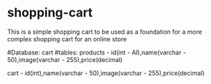 # shopping-cart
This is a simple shopping cart to be used as a foundation for a more complex shopping cart for an online store

#Database: cart
#tables:
products - id(int - AI),name(varchar - 50),image(varchar - 255),price(decimal)

cart - id(int),name(varchar - 50),image(varchar - 255),price(decimal)
